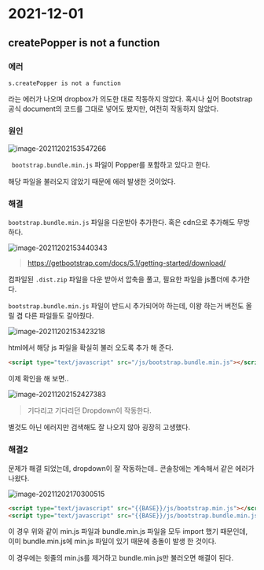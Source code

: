 # 2021-12-01 

## createPopper is not a function

### 에러

```
s.createPopper is not a function
```

라는 에러가 나오며 dropbox가 의도한 대로 작동하지 않았다. 혹시나 싶어 Bootstrap 공식 document의 코드를 그대로 넣어도 봤지만, 여전히 작동하지 않았다.

### 원인

![image-20211202153547266](/home/shane/Documents/git/mdblog/devlife/todayError/20211201.assets/image-20211202153547266.png)

` bootstrap.bundle.min.js` 파일이 Popper를 포함하고 있다고 한다.

해당 파일을 불러오지 않았기 때문에 에러 발생한 것이었다.

### 해결

`bootstrap.bundle.min.js` 파일을 다운받아 추가한다. 혹은 cdn으로 추가해도 무방하다.

![image-20211202153440343](/home/shane/Documents/git/mdblog/devlife/todayError/20211201.assets/image-20211202153440343.png)

> https://getbootstrap.com/docs/5.1/getting-started/download/

컴파일된 `.dist.zip` 파일을 다운 받아서 압축을 풀고, 필요한 파일을 js폴더에 추가한다.

`bootstrap.bundle.min.js` 파일이 반드시 추가되어야 하는데, 이왕 하는거 버전도 올릴 겸 다른 파일들도 갈아줬다.

![image-20211202153423218](/home/shane/Documents/git/mdblog/devlife/todayError/20211201.assets/image-20211202153423218.png)

html에서 해당 js 파일을 확실히 불러 오도록 추가 해 준다.

```html
<script type="text/javascript" src="/js/bootstrap.bundle.min.js"></script>
```

이제 확인을 해 보면..

![image-20211202152427383](/home/shane/Documents/git/mdblog/devlife/todayError/20211201.assets/image-20211202152427383.png)

> 기다리고 기다리던 Dropdown이 작동한다.

별것도 아닌 에러지만 검색해도 잘 나오지 않아 굉장히 고생했다.

### 해결2

문제가 해결 되었는데, dropdown이 잘 작동하는데.. 콘솔창에는 계속해서 같은 에러가 나왔다.

![image-20211202170300515](/home/shane/Documents/git/mdblog/devlife/todayError/20211201.assets/image-20211202170300515.png)

```html
<script type="text/javascript" src="{{BASE}}/js/bootstrap.min.js"></script>
<script type="text/javascript" src="{{BASE}}/js/bootstrap.bundle.min.js"></script>

```

이 경우 위와 같이 min.js 파일과 bundle.min.js 파일을 모두 import 했기 때문인데, 이미 bundle.min.js에 min.js 파일이 있기 때문에 충돌이 발생 한 것이다.

이 경우에는 윗줄의 min.js를 제거하고 bundle.min.js만 불러오면 해결이 된다.
